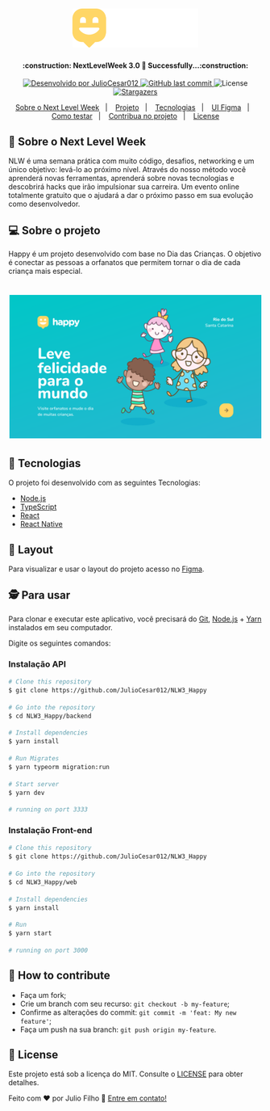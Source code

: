 <h1 align="center">
    <img alt="NextLevelWeek" title="#NextLevelWeek" src=".github/logo.svg" width="250px" />
</h1>

<h4 align="center">
	:construction: NextLevelWeek 3.0 🚀 Successfully...:construction:
</h4>
<p align="center">
  <a href="https://github.com/JulioCesar012/">
    <img alt="Desenvolvido por JulioCesar012" src="https://img.shields.io/badge/Desenvolvido%20por-JulioCesar012-%2304D361">
  </a>

  <a href="https://github.com/JulioCesar012/NLW3/commits/master">
    <img alt="GitHub last commit" src="https://img.shields.io/github/last-commit/JulioCesar012/NLW3_Happy">
  </a>

  <img alt="License" src="https://img.shields.io/badge/license-MIT-brightgreen">
   <a href="https://github.com/JulioCesar012/NLW3/stargazers">
    <img alt="Stargazers" src="https://img.shields.io/github/stars/JulioCesar012/NLW3_Happy?style=social">
  </a>
</p>
<p align="center">
  <a href="#newspaper-sobre-o-next-level-week">Sobre o Next Level Week</a>&nbsp;&nbsp;&nbsp;|&nbsp;&nbsp;&nbsp;
  <a href="#computer-sobre-o-projeto">Projeto</a>&nbsp;&nbsp;&nbsp;|&nbsp;&nbsp;&nbsp;
  <a href="#rocket-tecnologias">Tecnologias</a>&nbsp;&nbsp;&nbsp;|&nbsp;&nbsp;&nbsp;
  <a href="#paperclip-layout">UI Figma</a>&nbsp;&nbsp;&nbsp;|&nbsp;&nbsp;&nbsp;
  <a href="#detective-para-usar">Como testar</a>&nbsp;&nbsp;&nbsp;|&nbsp;&nbsp;&nbsp;
  <a href="#thinking-how-to-contribute">Contribua no projeto</a>&nbsp;&nbsp;&nbsp;|&nbsp;&nbsp;&nbsp;
  <a href="#memo-license">License</a>
</p>

## :newspaper: Sobre o Next Level Week

NLW é uma semana prática com muito código, desafios, networking e um único objetivo: levá-lo ao próximo nível.
Através do nosso método você aprenderá novas ferramentas, aprenderá sobre novas tecnologias e descobrirá hacks que irão impulsionar sua carreira.
Um evento online totalmente gratuito que o ajudará a dar o próximo passo em sua evolução como desenvolvedor.

## :computer: Sobre o projeto

Happy é um projeto desenvolvido com base no Dia das Crianças.
O objetivo é conectar as pessoas a orfanatos que permitem tornar o dia de cada criança mais especial.

<h1 align="center">
    <img alt="Example" title="Example" src=".github/Home.svg" width="500px" />
</h1>

## :rocket: Tecnologias

O projeto foi desenvolvido com as seguintes Tecnologias:

- [Node.js][nodejs]
- [TypeScript][typescript]
- [React][reactjs]
- [React Native][rn]
<!-- - [Expo][expo] -->

## :paperclip: Layout

Para visualizar e usar o layout do projeto acesso no [Figma](https://www.figma.com/file/mDEbnoojksG4w8sOxmudh3/Happy-Web/duplicate).

## :detective: Para usar

Para clonar e executar este aplicativo, você precisará do [Git](https://git-scm.com), [Node.js][nodejs] + [Yarn][yarn] instalados em seu computador.

Digite os seguintes comandos:

### Instalação API

```bash
# Clone this repository
$ git clone https://github.com/JulioCesar012/NLW3_Happy

# Go into the repository
$ cd NLW3_Happy/backend

# Install dependencies
$ yarn install

# Run Migrates
$ yarn typeorm migration:run

# Start server
$ yarn dev

# running on port 3333
```

### Instalação Front-end

```bash
# Clone this repository
$ git clone https://github.com/JulioCesar012/NLW3_Happy

# Go into the repository
$ cd NLW3_Happy/web

# Install dependencies
$ yarn install

# Run
$ yarn start

# running on port 3000
```

## :thinking: How to contribute

- Faça um fork;
- Crie um branch com seu recurso: `git checkout -b my-feature`;
- Confirme as alterações do commit: `git commit -m 'feat: My new feature'`;
- Faça um push na sua branch: `git push origin my-feature`.

## :memo: License

Este projeto está sob a licença do MIT.
Consulte o [LICENSE](https://github.com/JulioCesar012/NLW3_Happy/blob/master/LICENCE) para obter detalhes.

Feito com ♥ por Julio Filho :wave: [Entre em contato!](https://www.linkedin.com/in/julio-cesar-filho-759653171)

[nodejs]: https://nodejs.org/
[typescript]: https://www.typescriptlang.org/
[expo]: https://expo.io/
[reactjs]: https://reactjs.org
[rn]: https://facebook.github.io/react-native/
[yarn]: https://yarnpkg.com/
